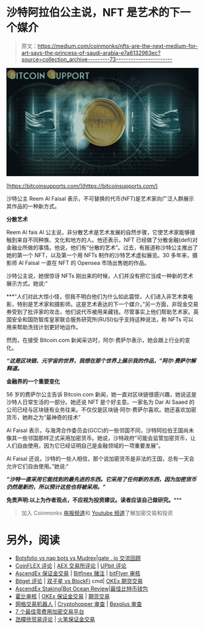# 沙特阿拉伯公主说，NFT 是艺术的下一个媒介

> 原文：<https://medium.com/coinmonks/nfts-are-the-next-medium-for-art-says-the-princess-of-saudi-arabia-e7a6132963ec?source=collection_archive---------73----------------------->

![](img/e3b7114c9477adb544dfc44ecf5fccee.png)

[https://bitcoinsupports.com/](https://bitcoinsupports.com/)

沙特公主 Reem Al Faisal 表示，不可替换的代币(NFT)是艺术家向广泛人群展示其作品的一种新方式。

**分散艺术**

Reem Al fais Al 公主说，非分散艺术是艺术发展的自然步骤，它使艺术家能够接触到来自不同种族、文化和地方的人。他还表示，NFT 已经做了分散金融(defi)对金融业所做的事情。他说，他们有“分散的艺术”。过去，有报道称沙特公主推出了她的第一个 NFT，以及第一个用 NFTs 制作的沙特艺术虚拟展览。30 多年来，摄影师 Al Faisal 一直在 NFT 的 Opensea 市场出售她的作品。

沙特公主说，她很惊讶 NFTs 刚出来的时候，人们并没有把它当成一种新的艺术展示方式。她说:“

***”人们对此大惊小怪，但我不明白他们为什么如此震惊，人们进入非艺术类电影，特别是艺术家和摄影师。这是艺术表达的下一个媒介。”另一方面，非现金交易券受到了批评家的攻击，他们说代币被用来藏钱。尽管事实上他们帮助艺术家。英国安全和国防智库皇家联合服务研究所(RUSI)似乎支持这种说法，称 NFTs 可以用来帮助洗钱计划更好地运作。

然而，在接受 Bitcoin.com 新闻采访时，阿尔·费萨尔表示，她会跟上行业的变化。

***“这是区块链、元宇宙的世界，我想在那个世界上展示我的作品，”阿尔·费萨尔解释道。***

**金融界的一个重要变化**

56 岁的费萨尔公主告诉 Bitcoin.com 新闻，她一直对区块链很感兴趣，她说这是沙特人日常生活的一部分。她还说 NFT 是个好主意。一家名为 Dar Al Saaed 的公司已经与区块链有业务往来。不仅仅是区块链·阿尔·费萨尔喜欢。她还喜欢加密货币，她称之为“最神奇的技术”

Al Faisal 表示，与海湾合作委员会(GCC)的一些邻国不同，沙特阿拉伯王国尚未像其一些邻国那样正式采用加密货币。她说，沙特政府“可能会监管加密货币，让人们自由使用，因为它已经证明自己是金融领域的一项重要发展”。

Al Faisal 还说，沙特的一些人相信，那个说加密货币是非法的王国，总有一天会允许它们自由使用。”她说:“

***”沙特一直采用它能找到的最先进的东西。它采用了任何新的东西，因为加密货币仍然是新的，所以预计这些也将被采用。”***

**免责声明:以上为作者观点，不应视为投资建议。读者应该自己做研究。*****

> 加入 Coinmonks [电报频道](https://t.me/coincodecap)和 [Youtube 频道](https://www.youtube.com/c/coinmonks/videos)了解加密交易和投资

# 另外，阅读

*   [Botsfolio vs nap bots vs Mudrex](/coinmonks/botsfolio-vs-napbots-vs-mudrex-c81344970c02)|[gate . io 交流回顾](/coinmonks/gate-io-exchange-review-61bf87b7078f)
*   [CoinFLEX 评论](https://coincodecap.com/coinflex-review) | [AEX 交易所评论](https://coincodecap.com/aex-exchange-review) | [UPbit 评论](https://coincodecap.com/upbit-review)
*   [AscendEx 保证金交易](https://coincodecap.com/ascendex-margin-trading) | [Bitfinex 赌注](https://coincodecap.com/bitfinex-staking) | [bitFlyer 审核](https://coincodecap.com/bitflyer-review)
*   [Bitget 评论](https://coincodecap.com/bitget-review) | [双子星 vs BlockFi](https://coincodecap.com/gemini-vs-blockfi) cmd| [OKEx 期货交易](https://coincodecap.com/okex-futures-trading)
*   [AscendEx Staking](https://coincodecap.com/ascendex-staking)|[Bot Ocean Review](https://coincodecap.com/bot-ocean-review)|[最佳比特币钱包](https://coincodecap.com/bitcoin-wallets-india)
*   [霍比审核](https://coincodecap.com/huobi-review) | [OKEx 保证金交易](https://coincodecap.com/okex-margin-trading) | [期货交易](https://coincodecap.com/futures-trading)
*   [网格交易机器人](https://coincodecap.com/grid-trading) | [Cryptohopper 审查](/coinmonks/cryptohopper-review-a388ff5bae88) | [Bexplus 审查](https://coincodecap.com/bexplus-review)
*   [7 个最佳零费用加密交易平台](https://coincodecap.com/zero-fee-crypto-exchanges)
*   [氹欞侊贸易评论](https://coincodecap.com/anny-trade-review) | [火笔保证金交易](/coinmonks/huobi-margin-trading-b3b06cdc1519)